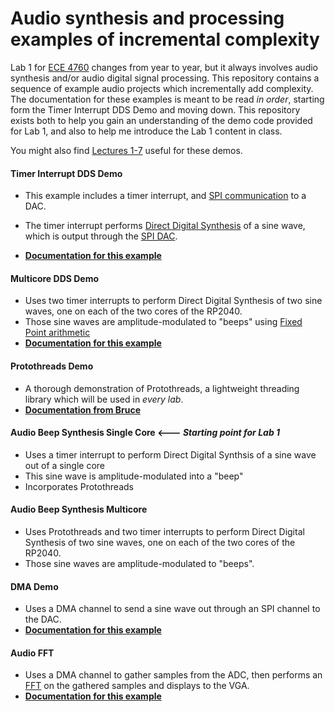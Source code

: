# Audio synthesis and processing examples of incremental complexity

Lab 1 for [ECE 4760](https://ece4760.github.io) changes from year to year, but it always involves audio synthesis and/or audio digital signal processing. This repository contains a sequence of example audio projects which incrementally add complexity. The documentation for these examples is meant to be read *in order*, starting form the Timer Interrupt DDS Demo and moving down. This repository exists both to help you gain an understanding of the demo code provided for Lab 1, and also to help me introduce the Lab 1 content in class.

You might also find [Lectures 1-7](https://www.youtube.com/playlist?list=PLDqMkB5cbBA5oDg8VXM110GKc-CmvUqEZ) useful for these demos.


<!-- #### Blinky Demo
- Blinks the Pico's onboard LED by toggling a GPIO port.
- The "Hello world!" of a new microcontroller.
- [**Documentation for this example**](https://vanhunteradams.com/Pico/Setup/UsingPicoSDK.html) -->
#### Timer Interrupt DDS Demo
- This example includes a timer interrupt, and [SPI communication](https://vanhunteradams.com/Protocols/SPI/SPI.html) to a DAC.
- The timer interrupt performs [Direct Digital Synthesis](https://vanhunteradams.com/DDS/DDS.html) of a sine wave, which is output through the [SPI DAC](https://ww1.microchip.com/downloads/aemDocuments/documents/OTH/ProductDocuments/DataSheets/20002249B.pdf). 

- [**Documentation for this example**](https://vanhunteradams.com/Pico/TimerIRQ/SPI_DDS.html)
#### Multicore DDS Demo
- Uses two timer interrupts to perform Direct Digital Synthesis of two sine waves, one on each of the two cores of the RP2040. 
- Those sine waves are amplitude-modulated to "beeps" using [Fixed Point arithmetic](https://vanhunteradams.com/FixedPoint/FixedPoint.html)
- [**Documentation for this example**](https://vanhunteradams.com/Pico/Multi/MultiCore.html)
#### Protothreads Demo
- A thorough demonstration of Protothreads, a lightweight threading library which will be used in *every lab*.
- [**Documentation from Bruce**](https://people.ece.cornell.edu/land/courses/ece4760/RP2040/C_SDK_protothreads/index_Protothreads.html)
#### Audio Beep Synthesis Single Core <--- *Starting point for Lab 1*
- Uses a timer interrupt to perform Direct Digital Synthsis of a sine wave out of a single core
- This sine wave is amplitude-modulated into a "beep"
- Incorporates Protothreads
#### Audio Beep Synthesis Multicore
- Uses Protothreads and two timer interrupts to perform Direct Digital Synthesis of two sine waves, one on each of the two cores of the RP2040. 
- Those sine waves are amplitude-modulated to "beeps".
#### DMA Demo
- Uses a DMA channel to send a sine wave out through an SPI channel to the DAC.
- [**Documentation for this example**](https://vanhunteradams.com/Pico/DAC/DMA_DAC.html)
#### Audio FFT
- Uses a DMA channel to gather samples from the ADC, then performs an [FFT](https://vanhunteradams.com/FFT/FFT.html) on the gathered samples and displays to the VGA.
- [**Documentation for this example**](https://vanhunteradams.com/Pico/VGA/FFT.html)